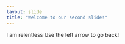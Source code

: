 ```yaml
---
layout: slide
title: "Welcome to our second slide!"
---
```

I am relentless
Use the left arrow to go back!
